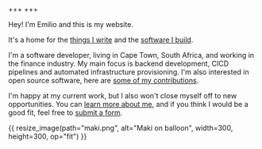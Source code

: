 +++
+++

Hey! I'm Emilio and this is my website.

It's a home for the [things I write](@/blog/_index.md) and the [software I build](@/code/_index.md).

I'm a software developer, living in Cape Town, South Africa, and working in the finance industry.
My main focus is backend development, CICD pipelines and automated infrastructure provisioning.
I'm also interested in open source software, here are [some of my contributions](@/open-source.md).

I'm happy at my current work, but I also won't close myself off to new opportunities.
You can [learn more about me](@/about.md), and if you think I would be a good fit, feel free to [submit a form](@/contact.md).

{{ resize_image(path="maki.png", alt="Maki on balloon", width=300, height=300, op="fit") }}

